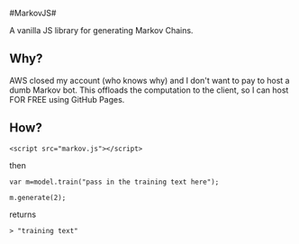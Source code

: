 #MarkovJS#

A vanilla JS library for generating Markov Chains.

## Why? ##

AWS closed my account (who knows why) and I don't want to pay to host a dumb Markov bot. This offloads the computation to the client, so I can host FOR FREE using GitHub Pages.

## How? ##

```<script src="markov.js"></script>```

then

```var m=model.train("pass in the training text here");```

``` m.generate(2); ```

returns 

```> "training text" ```
